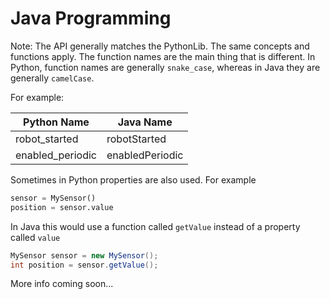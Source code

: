 # Java Programming 

Note: The API generally matches the PythonLib. The same concepts and functions apply. The function names are the main thing that is different. In Python, function names are generally `snake_case`, whereas in Java they are generally `camelCase`.

For example:

| Python Name           | Java Name           |
| --------------------- | ------------------- |
| robot_started         | robotStarted        |
| enabled_periodic      | enabledPeriodic     |

Sometimes in Python properties are also used. For example

```python
sensor = MySensor()
position = sensor.value
```

In Java this would use a function called `getValue` instead of a property called `value`

```java
MySensor sensor = new MySensor();
int position = sensor.getValue();
```

More info coming soon...